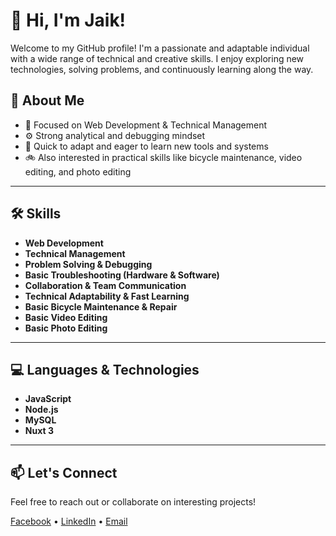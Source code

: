 # 👋 Hi, I'm Jaik!

Welcome to my GitHub profile! I'm a passionate and adaptable individual with a wide range of technical and creative skills. I enjoy exploring new technologies, solving problems, and continuously learning along the way.

## 🧠 About Me
- 🎯 Focused on Web Development & Technical Management
- ⚙️ Strong analytical and debugging mindset
- 🌱 Quick to adapt and eager to learn new tools and systems
- 🚲 Also interested in practical skills like bicycle maintenance, video editing, and photo editing

---

## 🛠️ Skills
- **Web Development**
- **Technical Management**
- **Problem Solving & Debugging**
- **Basic Troubleshooting (Hardware & Software)**
- **Collaboration & Team Communication**
- **Technical Adaptability & Fast Learning**
- **Basic Bicycle Maintenance & Repair**
- **Basic Video Editing**
- **Basic Photo Editing**

---

## 💻 Languages & Technologies
- **JavaScript**
- **Node.js**
- **MySQL**
- **Nuxt 3**

---

## 📫 Let's Connect
Feel free to reach out or collaborate on interesting projects!

<!-- Optional: Add social links or contact info here -->
[Facebook]([https://www.facebook.com/your.username](https://www.facebook.com/kenu.villar?rdid=m37STcCZmHtzqEQe&share_url=https%3A%2F%2Fwww.facebook.com%2Fshare%2F18yQ1yyqcZ%2F#)) • [LinkedIn](www.linkedin.com/in/jaikhene-villar-97b38b36b) • [Email](mailto:xetorium123z@gmail.com)

